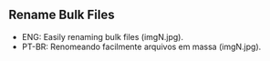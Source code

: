 ## Rename Bulk Files
- ENG: Easily renaming bulk files (imgN.jpg).
- PT-BR: Renomeando facilmente arquivos em massa (imgN.jpg).
